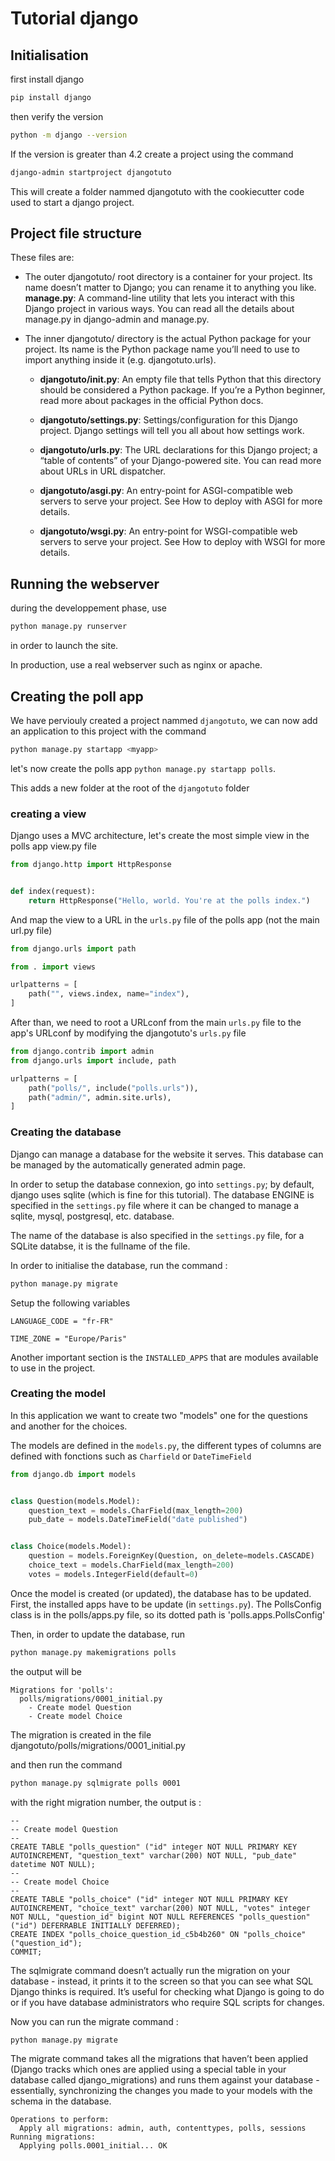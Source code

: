 # Tutorial django 

## Initialisation 

first install django
 
```bash
pip install django
```

then verify the version 

```bash
python -m django --version
```

If the version is greater than 4.2 create a project using the command 

```bash
django-admin startproject djangotuto
```

This will create a folder nammed djangotuto with the cookiecutter code used to start a django project.

## Project file structure

These files are:

 * The outer djangotuto/ root directory is a container for your project. Its name doesn’t matter to Django; you can rename it to anything you like.
**manage.py**: A command-line utility that lets you interact with this Django project in various ways. You can read all the details about manage.py in django-admin and manage.py.

 * The inner djangotuto/ directory is the actual Python package for your project. Its name is the Python package name you’ll need to use to import anything inside it (e.g. djangotuto.urls).

    * **djangotuto/__init__.py**: An empty file that tells Python that this directory should be considered a Python package. If you’re a Python beginner, read more about packages in the official Python docs.

    * **djangotuto/settings.py**: Settings/configuration for this Django project. Django settings will tell you all about how settings work.

    * **djangotuto/urls.py**: The URL declarations for this Django project; a “table of contents” of your Django-powered site. You can read more about URLs in URL dispatcher.

    * **djangotuto/asgi.py**: An entry-point for ASGI-compatible web servers to serve your project. See How to deploy with ASGI for more details.

    * **djangotuto/wsgi.py**: An entry-point for WSGI-compatible web servers to serve your project. See How to deploy with WSGI for more details.


## Running the webserver 

during the developpement phase, use 
```bash 
python manage.py runserver
```
in order to launch the site.

In production, use a real webserver such as nginx or apache.

## Creating the poll app

We have perviouly created a project nammed ```djangotuto```, we can now add an application to this project with the command 

```bash
python manage.py startapp <myapp>
```

let's now create the polls app ```python manage.py startapp polls```.

This adds a new folder at the root of the ```djangotuto``` folder 

### creating a view

Django uses a MVC architecture, let's create the most simple view in the polls app view.py file 

```python
from django.http import HttpResponse


def index(request):
    return HttpResponse("Hello, world. You're at the polls index.")
```

And map the view to a URL in the ```urls.py``` file of the polls app (not the main url.py file)

```python
from django.urls import path

from . import views

urlpatterns = [
    path("", views.index, name="index"),
]
```

After than, we need to root a URLconf from the main ```urls.py``` file to the app's URLconf by modifying the djangotuto's ```urls.py``` file

```python 
from django.contrib import admin
from django.urls import include, path

urlpatterns = [
    path("polls/", include("polls.urls")),
    path("admin/", admin.site.urls),
]
```


### Creating the database 

Django can manage a database for the website it serves. This database can be managed by the automatically generated admin page.

In order to setup the database connexion, go into ```settings.py```; by default, django uses sqlite (which is fine for this tutorial). The database ENGINE is specified in the ```settings.py``` file where it can be changed to manage a sqlite, mysql, postgresql, etc. database.

The name of the database is also specified in the ```settings.py``` file, for a SQLite databse, it is the fullname of the file.


In order to initialise the database, run the command :
```bash 
python manage.py migrate
```

Setup the following variables 

```
LANGUAGE_CODE = "fr-FR"

TIME_ZONE = "Europe/Paris"
```

Another important section is the ```INSTALLED_APPS``` that are modules available to use in the project.


### Creating the model 

In this application we want to create two "models" one for the questions and another for the choices.

The models are defined in the ```models.py```, the different types of columns are defined with fonctions such as ```Charfield``` or ```DateTimeField```

```python
from django.db import models


class Question(models.Model):
    question_text = models.CharField(max_length=200)
    pub_date = models.DateTimeField("date published")


class Choice(models.Model):
    question = models.ForeignKey(Question, on_delete=models.CASCADE)
    choice_text = models.CharField(max_length=200)
    votes = models.IntegerField(default=0)
```

Once the model is created (or updated), the database has to be updated.
First, the installed apps have to be update (in ```settings.py```). The PollsConfig class is in the polls/apps.py file, so its dotted path is 'polls.apps.PollsConfig'

Then, in order to update the database, run 

```bash
python manage.py makemigrations polls
```
the output will be 
```
Migrations for 'polls':
  polls/migrations/0001_initial.py
    - Create model Question
    - Create model Choice
```

The migration is created in the file djangotuto/polls/migrations/0001_initial.py

and then run the command 

```bash
python manage.py sqlmigrate polls 0001
```

with the right migration number, the output is : 

```BEGIN;
--
-- Create model Question
--
CREATE TABLE "polls_question" ("id" integer NOT NULL PRIMARY KEY AUTOINCREMENT, "question_text" varchar(200) NOT NULL, "pub_date" datetime NOT NULL);
--
-- Create model Choice
--
CREATE TABLE "polls_choice" ("id" integer NOT NULL PRIMARY KEY AUTOINCREMENT, "choice_text" varchar(200) NOT NULL, "votes" integer NOT NULL, "question_id" bigint NOT NULL REFERENCES "polls_question" ("id") DEFERRABLE INITIALLY DEFERRED);
CREATE INDEX "polls_choice_question_id_c5b4b260" ON "polls_choice" ("question_id");
COMMIT;
```

The sqlmigrate command doesn’t actually run the migration on your database - instead, it prints it to the screen so that you can see what SQL Django thinks is required. It’s useful for checking what Django is going to do or if you have database administrators who require SQL scripts for changes.

Now you can run the migrate command :

```bash
python manage.py migrate
```
The migrate command takes all the migrations that haven’t been applied (Django tracks which ones are applied using a special table in your database called django_migrations) and runs them against your database - essentially, synchronizing the changes you made to your models with the schema in the database.

```
Operations to perform:
  Apply all migrations: admin, auth, contenttypes, polls, sessions
Running migrations:
  Applying polls.0001_initial... OK
```
